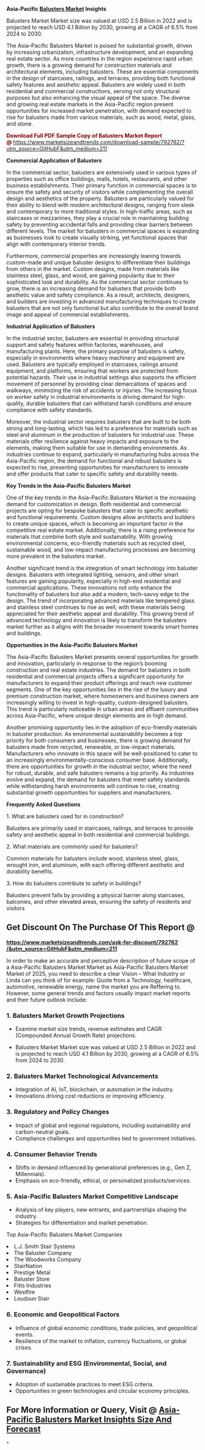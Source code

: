 <p><strong>Asia-Pacific&nbsp;<a href=""https://www.marketsizeandtrends.com/download-sample/792762/&amp;utm_source=GitHubF&amp;utm_medium=211"">Balusters Market</a> Insights</strong></p><p>Balusters Market Market size was valued at USD 2.5 Billion in 2022 and is projected to reach USD 4.1 Billion by 2030, growing at a CAGR of 6.5% from 2024 to 2030.</p><p><p>The Asia–Pacific Balusters Market is poised for substantial growth, driven by increasing urbanization, infrastructure development, and an expanding real estate sector. As more countries in the region experience rapid urban growth, there is a growing demand for construction materials and architectural elements, including balusters. These are essential components in the design of staircases, railings, and terraces, providing both functional safety features and aesthetic appeal. Balusters are widely used in both residential and commercial constructions, serving not only structural purposes but also enhancing the visual appeal of the space. The diverse and growing real estate markets in the Asia-Pacific region present opportunities for increased market penetration, with demand expected to rise for balusters made from various materials, such as wood, metal, glass, and stone.<p><strong><span style="color: #800000;">Download Full PDF Sample Copy of Balusters Market Report @</span>&nbsp;</strong><a href="https://www.marketsizeandtrends.com/download-sample/792762/?utm_source=GitHubF&amp;utm_medium=211" target="_blank">https://www.marketsizeandtrends.com/download-sample/792762/?utm_source=GitHubF&amp;utm_medium=211</a></p></p><p><strong>Commercial Application of Balusters</strong></p><p>In the commercial sector, balusters are extensively used in various types of properties such as office buildings, malls, hotels, restaurants, and other business establishments. Their primary function in commercial spaces is to ensure the safety and security of visitors while complementing the overall design and aesthetics of the property. Balusters are particularly valued for their ability to blend with modern architectural designs, ranging from sleek and contemporary to more traditional styles. In high-traffic areas, such as staircases or mezzanines, they play a crucial role in maintaining building safety by preventing accidental falls and providing clear barriers between different levels. The market for balusters in commercial spaces is expanding as businesses look to create visually striking, yet functional spaces that align with contemporary interior trends.<p>Furthermore, commercial properties are increasingly leaning towards custom-made and unique baluster designs to differentiate their buildings from others in the market. Custom designs, made from materials like stainless steel, glass, and wood, are gaining popularity due to their sophisticated look and durability. As the commercial sector continues to grow, there is an increasing demand for balusters that provide both aesthetic value and safety compliance. As a result, architects, designers, and builders are investing in advanced manufacturing techniques to create balusters that are not only functional but also contribute to the overall brand image and appeal of commercial establishments.</p><p><strong>Industrial Application of Balusters</strong></p><p>In the industrial sector, balusters are essential in providing structural support and safety features within factories, warehouses, and manufacturing plants. Here, the primary purpose of balusters is safety, especially in environments where heavy machinery and equipment are used. Balusters are typically employed in staircases, railings around equipment, and platforms, ensuring that workers are protected from potential hazards. Their use in industrial settings also supports the efficient movement of personnel by providing clear demarcations of spaces and walkways, minimizing the risk of accidents or injuries. The increasing focus on worker safety in industrial environments is driving demand for high-quality, durable balusters that can withstand harsh conditions and ensure compliance with safety standards.<p>Moreover, the industrial sector requires balusters that are built to be both strong and long-lasting, which has led to a preference for materials such as steel and aluminum in the production of balusters for industrial use. These materials offer resilience against heavy impacts and exposure to the elements, making them suitable for use in demanding environments. As industries continue to expand, particularly in manufacturing hubs across the Asia-Pacific region, the demand for functional and robust balusters is expected to rise, presenting opportunities for manufacturers to innovate and offer products that cater to specific safety and durability needs.</p><p><strong>Key Trends in the Asia–Pacific Balusters Market</strong></p><p>One of the key trends in the Asia–Pacific Balusters Market is the increasing demand for customization in design. Both residential and commercial projects are opting for bespoke balusters that cater to specific aesthetic and functional requirements. Custom designs allow architects and builders to create unique spaces, which is becoming an important factor in the competitive real estate market. Additionally, there is a rising preference for materials that combine both style and sustainability. With growing environmental concerns, eco-friendly materials such as recycled steel, sustainable wood, and low-impact manufacturing processes are becoming more prevalent in the balusters market.</p><p>Another significant trend is the integration of smart technology into baluster designs. Balusters with integrated lighting, sensors, and other smart features are gaining popularity, especially in high-end residential and commercial applications. These innovations not only enhance the functionality of balusters but also add a modern, tech-savvy edge to the design. The trend of incorporating advanced materials like tempered glass and stainless steel continues to rise as well, with these materials being appreciated for their aesthetic appeal and durability. This growing trend of advanced technology and innovation is likely to transform the balusters market further as it aligns with the broader movement towards smart homes and buildings.</p><p><strong>Opportunities in the Asia–Pacific Balusters Market</strong></p><p>The Asia–Pacific Balusters Market presents several opportunities for growth and innovation, particularly in response to the region’s booming construction and real estate industries. The demand for balusters in both residential and commercial projects offers a significant opportunity for manufacturers to expand their product offerings and reach new customer segments. One of the key opportunities lies in the rise of the luxury and premium construction market, where homeowners and business owners are increasingly willing to invest in high-quality, custom-designed balusters. This trend is particularly noticeable in urban areas and affluent communities across Asia-Pacific, where unique design elements are in high demand.</p><p>Another promising opportunity lies in the adoption of eco-friendly materials in baluster production. As environmental sustainability becomes a top priority for both consumers and businesses, there is growing demand for balusters made from recycled, renewable, or low-impact materials. Manufacturers who innovate in this space will be well-positioned to cater to an increasingly environmentally-conscious consumer base. Additionally, there are opportunities for growth in the industrial sector, where the need for robust, durable, and safe balusters remains a top priority. As industries evolve and expand, the demand for balusters that meet safety standards while withstanding harsh environments will continue to rise, creating substantial growth opportunities for suppliers and manufacturers.</p><p><strong>Frequently Asked Questions</strong></p><p>1. What are balusters used for in construction?</p><p>Balusters are primarily used in staircases, railings, and terraces to provide safety and aesthetic appeal in both residential and commercial buildings.</p><p>2. What materials are commonly used for balusters?</p><p>Common materials for balusters include wood, stainless steel, glass, wrought iron, and aluminum, with each offering different aesthetic and durability benefits.</p><p>3. How do balusters contribute to safety in buildings?</p><p>Balusters prevent falls by providing a physical barrier along staircases, balconies, and other elevated areas, ensuring the safety of residents and visitors</p><h2><strong>Get Discount On The Purchase Of This Report @&nbsp;</strong></h2><p><strong><a href=""https://www.marketsizeandtrends.com/ask-for-discount/792762/&amp;utm_source=GitHubF&amp;utm_medium=211"" target=""_blank"">https://www.marketsizeandtrends.com/ask-for-discount/792762<br />/&amp;utm_source=GitHubF&amp;utm_medium=211</a></strong></p><p>In order to make an accurate and perceptive description of future scope of a Asia-Pacific&nbsp;Balusters Market Market as Asia-Pacific&nbsp;Balusters Market Market of 2025, you need to describe a clear Vision &ndash; What Industry or Linda can you think of for example: Quote from a Technology, healthcare, automotive, renewable energy, name the market you are Reffering to. However, some general trends and factors usually impact market reports and their future outlook include:</p><h3>1.&nbsp;<strong>Balusters Market Growth Projections</strong></h3><ul><li>Examine market size trends, revenue estimates and CAGR (Compounded Annual Growth Rate) projections.</li><li><p>Balusters Market Market size was valued at USD 2.5 Billion in 2022 and is projected to reach USD 4.1 Billion by 2030, growing at a CAGR of 6.5% from 2024 to 2030.</p></li></ul><h3>2.&nbsp;<strong>Balusters Market Technological Advancements</strong></h3><ul><li>Integration of AI, IoT, blockchain, or automation in the industry.</li><li>Innovations driving cost reductions or improving efficiency.</li></ul><h3>3.&nbsp;<strong>Regulatory and Policy Changes</strong></h3><ul><li>Impact of global and regional regulations, including sustainability and carbon-neutral goals.</li><li>Compliance challenges and opportunities tied to government initiatives.</li></ul><h3>4.&nbsp;<strong>Consumer Behavior Trends</strong></h3><ul><li>Shifts in demand influenced by generational preferences (e.g., Gen Z, Millennials).</li><li>Emphasis on eco-friendly, ethical, or personalized products/services.</li></ul><h3>5.&nbsp;<strong>Asia-Pacific Balusters Market Competitive Landscape</strong></h3><ul><li>Analysis of key players, new entrants, and partnerships shaping the industry.</li><li>Strategies for differentiation and market penetration.</li></ul><p data-pm-slice=""1 1 []"">Top Asia-Pacific Balusters Market Companies</p><div data-test-id=""""><p><li>L.J. Smith Stair Systems</li><li> The Baluster Company</li><li> The Woodworks Company</li><li> StairNation</li><li> Prestige Metal</li><li> Baluster Store</li><li> Fitts Industries</li><li> Westfire</li><li> Loudoun Stair</li></p></div><h3>6.&nbsp;<strong>Economic and Geopolitical Factors</strong></h3><ul><li>Influence of global economic conditions, trade policies, and geopolitical events.</li><li>Resilience of the market to inflation, currency fluctuations, or global crises.</li></ul><h3>7.&nbsp;<strong>Sustainability and ESG (Environmental, Social, and Governance)</strong></h3><ul><li>Adoption of sustainable practices to meet ESG criteria.</li><li>Opportunities in green technologies and circular economy principles.</li></ul><h2><strong>For More Information or Query, Visit @&nbsp;</strong><a href=""https://www.verifiedmarketreports.com/product/balusters-market/"" target=""_blank"">Asia-Pacific Balusters Market Insights Size And Forecast</a></h2>"
